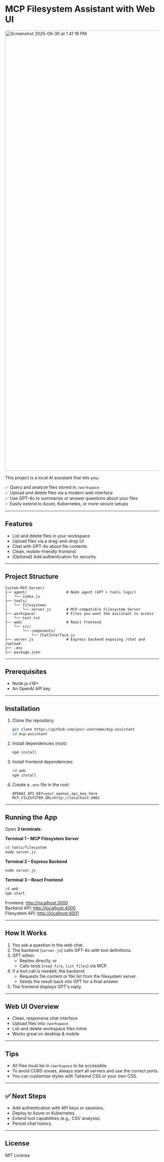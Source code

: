 # MCP Filesystem Assistant with Web UI

<img width="1439" alt="Screenshot 2025-06-30 at 1 41 19 PM" src="https://github.com/user-attachments/assets/3cf5c769-ccbd-48dc-9e5e-ea186cd7590d" />

This project is a local AI assistant that lets you:

✅ Query and analyze files stored in `/workspace`  
✅ Upload and delete files via a modern web interface  
✅ Use GPT-4o to summarize or answer questions about your files  
✅ Easily extend to Azure, Kubernetes, or more secure setups

---

## Features

- List and delete files in your workspace
- Upload files via a drag-and-drop UI
- Chat with GPT-4o about file contents
- Clean, mobile-friendly frontend
- (Optional) Add authentication for security

---

## Project Structure

```
Custom-MCP-Server/
├── agent/                  # Node agent (GPT + tools logic)
│   └── index.js
├── tools/
│   └── filesystem/
│       └── server.js       # MCP-compatible Filesystem Server
├── workspace/              # Files you want the assistant to access
│   └── test.txt
├── web/                    # React frontend
│   └── src/
│       └── components/
│           └── ChatInterface.js
├── server.js               # Express backend exposing /chat and /upload
├── .env
├── package.json
```

---

## Prerequisites

- Node.js v18+
- An OpenAI API key

---

## Installation

1. Clone the repository:

   ```bash
   git clone https://github.com/your-username/mcp-assistant
   cd mcp-assistant
   ```

2. Install dependencies (root):

   ```bash
   npm install
   ```

3. Install frontend dependencies:

   ```bash
   cd web
   npm install
   ```

4. Create a `.env` file in the root:

   ```env
   OPENAI_API_KEY=your_openai_api_key_here
   MCP_FILESYSTEM_URL=http://localhost:4001
   ```

---

## Running the App

Open **3 terminals**:

**Terminal 1 – MCP Filesystem Server**

```bash
cd tools/filesystem
node server.js
```

**Terminal 2 – Express Backend**

```bash
node server.js
```

**Terminal 3 – React Frontend**

```bash
cd web
npm start
```

Frontend: [http://localhost:3000](http://localhost:3000)  
Backend API: [http://localhost:4000](http://localhost:4000)  
Filesystem API: [http://localhost:4001](http://localhost:4001)

---

## How It Works

1. You ask a question in the web chat.
2. The backend (`server.js`) calls GPT-4o with tool definitions.
3. GPT either:
   - Replies directly, or
   - Calls tools (`read_file`, `list_files`) via MCP.
4. If a tool call is needed, the backend:
   - Requests file content or file list from the filesystem server.
   - Sends the result back into GPT for a final answer.
5. The frontend displays GPT's reply.

---

## Web UI Overview

- Clean, responsive chat interface
- Upload files into `/workspace`
- List and delete workspace files inline
- Works great on desktop & mobile

---

## Tips

- All files must be in `/workspace` to be accessible.
- To avoid CORS issues, always start all servers and use the correct ports.
- You can customize styles with Tailwind CSS or your own CSS.

---

## ✅ Next Steps

- Add authentication with API keys or sessions.
- Deploy to Azure or Kubernetes.
- Extend tool capabilities (e.g., CSV analysis).
- Persist chat history.

---

## License

MIT License
